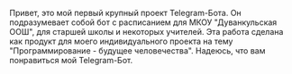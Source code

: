 Привет, это мой первый крупный проект Telegram-Бота.
Он подразумевает собой бот с расписанием для МКОУ "Дуванкульская ООШ", для старшей школы и некоторых учителей.
Эта работа сделана как продукт для моего индивидуального проекта на тему "Программирование - будущее человечества".
Надеюсь, что вам понравиться мой Telegram-Бот.
